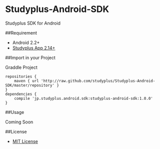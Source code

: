 Studyplus-Android-SDK
=====================

Studyplus SDK for Android

##Requirement

* Android 2.2+
* [Studyplus App 2.14+](https://play.google.com/store/apps/details?id=jp.studyplus.android.app)

##Import in your Project

Graddle Project

```
repositories {
    maven { url 'http://raw.github.com/studyplus/Studyplus-Android-SDK/master/repository' }
}
dependencies {
    compile 'jp.studyplus.android.sdk:studyplus-android-sdk:1.0.0'
}
```

##Usage

Coming Soon

##License

* [MIT License](http://opensource.org/licenses/MIT)
